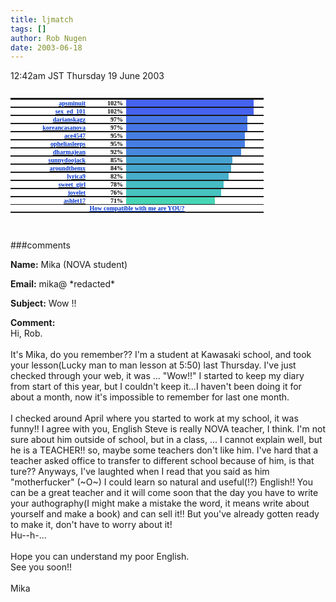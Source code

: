 ```yaml
---
title: ljmatch
tags: []
author: Rob Nugen
date: 2003-06-18
---
```


<p class=date>12:42am JST Thursday 19 June 2003</p>


<PRE>
<TABLE BORDER=0 STYLE="width: auto" CELLSPACING=0 CELLPADDING=0>
<TR><TD BGCOLOR="#FFFFFF" STYLE="padding: 0px">
<TABLE BORDER=0 STYLE="margin: 0px">
<TR>
	<TD STYLE="padding: 0px">
	<TABLE border=0 CELLSPACING=0 CELLPADDING=0 STYLE="margin: 0px">
	<TR>
		<TD STYLE="padding: 0px; text-align: right; width: 120px"><b><A target="_new" HREF="https://www.livejournal.com/users/apsminuit/"><FONT FACE="Verdana" SIZE="1" COLOR="#0033CC">apsminuit</FONT></A></B></TD>
		<TD STYLE="padding: 0px; width: 20px"></TD>
		<TD STYLE="padding: 0px; text-align: right; width: 40px"><FONT FACE="Verdana" SIZE="1" COLOR="#000000"><B>102%</B></FONT></TD>
		<TD STYLE="padding: 0px; width: 5px"></TD>
		<TD BGCOLOR="#4663F0" STYLE="padding: 0px; width: 204px"></TD>
		<TD BGCOLOR="white" STYLE="padding: 0px; width: 16px"></TD>
	</TR>
	</TABLE>
	</TD>
</TR>
<TR>
	<TD STYLE="padding: 0px">
	<TABLE border=0 CELLSPACING=0 CELLPADDING=0 STYLE="margin: 0px">
	<TR>
		<TD STYLE="padding: 0px; text-align: right; width: 120px"><b><A target="_new" HREF="https://www.livejournal.com/users/sex_ed_101/"><FONT FACE="Verdana" SIZE="1" COLOR="#0033CC">sex_ed_101</FONT></A></B></TD>
		<TD STYLE="padding: 0px; width: 20px"></TD>
		<TD STYLE="padding: 0px; text-align: right; width: 40px"><FONT FACE="Verdana" SIZE="1" COLOR="#000000"><B>102%</B></FONT></TD>
		<TD STYLE="padding: 0px; width: 5px"></TD>
		<TD BGCOLOR="#4663F0" STYLE="padding: 0px; width: 204px"></TD>
		<TD BGCOLOR="white" STYLE="padding: 0px; width: 16px"></TD>
	</TR>
	</TABLE>
	</TD>
</TR>
<TR>
	<TD STYLE="padding: 0px">
	<TABLE border=0 CELLSPACING=0 CELLPADDING=0 STYLE="margin: 0px">
	<TR>
		<TD STYLE="padding: 0px; text-align: right; width: 120px"><b><A target="_new" HREF="https://www.livejournal.com/users/darianskagz/"><FONT FACE="Verdana" SIZE="1" COLOR="#0033CC">darianskagz</FONT></A></B></TD>
		<TD STYLE="padding: 0px; width: 20px"></TD>
		<TD STYLE="padding: 0px; text-align: right; width: 40px"><FONT FACE="Verdana" SIZE="1" COLOR="#000000"><B>97%</B></FONT></TD>
		<TD STYLE="padding: 0px; width: 5px"></TD>
		<TD BGCOLOR="#4676E6" STYLE="padding: 0px; width: 194px"></TD>
		<TD BGCOLOR="white" STYLE="padding: 0px; width: 26px"></TD>
	</TR>
	</TABLE>
	</TD>
</TR>
<TR>
	<TD STYLE="padding: 0px">
	<TABLE border=0 CELLSPACING=0 CELLPADDING=0 STYLE="margin: 0px">
	<TR>
		<TD STYLE="padding: 0px; text-align: right; width: 120px"><b><A target="_new" HREF="https://www.livejournal.com/users/koreancasanova/"><FONT FACE="Verdana" SIZE="1" COLOR="#0033CC">koreancasanova</FONT></A></B></TD>
		<TD STYLE="padding: 0px; width: 20px"></TD>
		<TD STYLE="padding: 0px; text-align: right; width: 40px"><FONT FACE="Verdana" SIZE="1" COLOR="#000000"><B>97%</B></FONT></TD>
		<TD STYLE="padding: 0px; width: 5px"></TD>
		<TD BGCOLOR="#4676E6" STYLE="padding: 0px; width: 194px"></TD>
		<TD BGCOLOR="white" STYLE="padding: 0px; width: 26px"></TD>
	</TR>
	</TABLE>
	</TD>
</TR>
<TR>
	<TD STYLE="padding: 0px">
	<TABLE border=0 CELLSPACING=0 CELLPADDING=0 STYLE="margin: 0px">
	<TR>
		<TD STYLE="padding: 0px; text-align: right; width: 120px"><b><A target="_new" HREF="https://www.livejournal.com/users/ace4547/"><FONT FACE="Verdana" SIZE="1" COLOR="#0033CC">ace4547</FONT></A></B></TD>
		<TD STYLE="padding: 0px; width: 20px"></TD>
		<TD STYLE="padding: 0px; text-align: right; width: 40px"><FONT FACE="Verdana" SIZE="1" COLOR="#000000"><B>95%</B></FONT></TD>
		<TD STYLE="padding: 0px; width: 5px"></TD>
		<TD BGCOLOR="#467DE3" STYLE="padding: 0px; width: 190px"></TD>
		<TD BGCOLOR="white" STYLE="padding: 0px; width: 30px"></TD>
	</TR>
	</TABLE>
	</TD>
</TR>
<TR>
	<TD STYLE="padding: 0px">
	<TABLE border=0 CELLSPACING=0 CELLPADDING=0 STYLE="margin: 0px">
	<TR>
		<TD STYLE="padding: 0px; text-align: right; width: 120px"><b><A target="_new" HREF="https://www.livejournal.com/users/opheliasleeps/"><FONT FACE="Verdana" SIZE="1" COLOR="#0033CC">opheliasleeps</FONT></A></B></TD>
		<TD STYLE="padding: 0px; width: 20px"></TD>
		<TD STYLE="padding: 0px; text-align: right; width: 40px"><FONT FACE="Verdana" SIZE="1" COLOR="#000000"><B>95%</B></FONT></TD>
		<TD STYLE="padding: 0px; width: 5px"></TD>
		<TD BGCOLOR="#467DE3" STYLE="padding: 0px; width: 190px"></TD>
		<TD BGCOLOR="white" STYLE="padding: 0px; width: 30px"></TD>
	</TR>
	</TABLE>
	</TD>
</TR>
<TR>
	<TD STYLE="padding: 0px">
	<TABLE border=0 CELLSPACING=0 CELLPADDING=0 STYLE="margin: 0px">
	<TR>
		<TD STYLE="padding: 0px; text-align: right; width: 120px"><b><A target="_new" HREF="https://www.livejournal.com/users/dharmajean/"><FONT FACE="Verdana" SIZE="1" COLOR="#0033CC">dharmajean</FONT></A></B></TD>
		<TD STYLE="padding: 0px; width: 20px"></TD>
		<TD STYLE="padding: 0px; text-align: right; width: 40px"><FONT FACE="Verdana" SIZE="1" COLOR="#000000"><B>92%</B></FONT></TD>
		<TD STYLE="padding: 0px; width: 5px"></TD>
		<TD BGCOLOR="#4688DD" STYLE="padding: 0px; width: 184px"></TD>
		<TD BGCOLOR="white" STYLE="padding: 0px; width: 36px"></TD>
	</TR>
	</TABLE>
	</TD>
</TR>
<TR>
	<TD STYLE="padding: 0px">
	<TABLE border=0 CELLSPACING=0 CELLPADDING=0 STYLE="margin: 0px">
	<TR>
		<TD STYLE="padding: 0px; text-align: right; width: 120px"><b><A target="_new" HREF="https://www.livejournal.com/users/sunnydoojack/"><FONT FACE="Verdana" SIZE="1" COLOR="#0033CC">sunnydoojack</FONT></A></B></TD>
		<TD STYLE="padding: 0px; width: 20px"></TD>
		<TD STYLE="padding: 0px; text-align: right; width: 40px"><FONT FACE="Verdana" SIZE="1" COLOR="#000000"><B>85%</B></FONT></TD>
		<TD STYLE="padding: 0px; width: 5px"></TD>
		<TD BGCOLOR="#46A2D0" STYLE="padding: 0px; width: 170px"></TD>
		<TD BGCOLOR="white" STYLE="padding: 0px; width: 50px"></TD>
	</TR>
	</TABLE>
	</TD>
</TR>
<TR>
	<TD STYLE="padding: 0px">
	<TABLE border=0 CELLSPACING=0 CELLPADDING=0 STYLE="margin: 0px">
	<TR>
		<TD STYLE="padding: 0px; text-align: right; width: 120px"><b><A target="_new" HREF="https://www.livejournal.com/users/aroundthemx/"><FONT FACE="Verdana" SIZE="1" COLOR="#0033CC">aroundthemx</FONT></A></B></TD>
		<TD STYLE="padding: 0px; width: 20px"></TD>
		<TD STYLE="padding: 0px; text-align: right; width: 40px"><FONT FACE="Verdana" SIZE="1" COLOR="#000000"><B>84%</B></FONT></TD>
		<TD STYLE="padding: 0px; width: 5px"></TD>
		<TD BGCOLOR="#46A6CE" STYLE="padding: 0px; width: 168px"></TD>
		<TD BGCOLOR="white" STYLE="padding: 0px; width: 52px"></TD>
	</TR>
	</TABLE>
	</TD>
</TR>
<TR>
	<TD STYLE="padding: 0px">
	<TABLE border=0 CELLSPACING=0 CELLPADDING=0 STYLE="margin: 0px">
	<TR>
		<TD STYLE="padding: 0px; text-align: right; width: 120px"><b><A target="_new" HREF="https://www.livejournal.com/users/lyrica9/"><FONT FACE="Verdana" SIZE="1" COLOR="#0033CC">lyrica9</FONT></A></B></TD>
		<TD STYLE="padding: 0px; width: 20px"></TD>
		<TD STYLE="padding: 0px; text-align: right; width: 40px"><FONT FACE="Verdana" SIZE="1" COLOR="#000000"><B>82%</B></FONT></TD>
		<TD STYLE="padding: 0px; width: 5px"></TD>
		<TD BGCOLOR="#46ADCB" STYLE="padding: 0px; width: 164px"></TD>
		<TD BGCOLOR="white" STYLE="padding: 0px; width: 56px"></TD>
	</TR>
	</TABLE>
	</TD>
</TR>
<TR>
	<TD STYLE="padding: 0px">
	<TABLE border=0 CELLSPACING=0 CELLPADDING=0 STYLE="margin: 0px">
	<TR>
		<TD STYLE="padding: 0px; text-align: right; width: 120px"><b><A target="_new" HREF="https://www.livejournal.com/users/sweet_girl/"><FONT FACE="Verdana" SIZE="1" COLOR="#0033CC">sweet_girl</FONT></A></B></TD>
		<TD STYLE="padding: 0px; width: 20px"></TD>
		<TD STYLE="padding: 0px; text-align: right; width: 40px"><FONT FACE="Verdana" SIZE="1" COLOR="#000000"><B>78%</B></FONT></TD>
		<TD STYLE="padding: 0px; width: 5px"></TD>
		<TD BGCOLOR="#46BCC3" STYLE="padding: 0px; width: 156px"></TD>
		<TD BGCOLOR="white" STYLE="padding: 0px; width: 64px"></TD>
	</TR>
	</TABLE>
	</TD>
</TR>
<TR>
	<TD STYLE="padding: 0px">
	<TABLE border=0 CELLSPACING=0 CELLPADDING=0 STYLE="margin: 0px">
	<TR>
		<TD STYLE="padding: 0px; text-align: right; width: 120px"><b><A target="_new" HREF="https://www.livejournal.com/users/jovelet/"><FONT FACE="Verdana" SIZE="1" COLOR="#0033CC">jovelet</FONT></A></B></TD>
		<TD STYLE="padding: 0px; width: 20px"></TD>
		<TD STYLE="padding: 0px; text-align: right; width: 40px"><FONT FACE="Verdana" SIZE="1" COLOR="#000000"><B>76%</B></FONT></TD>
		<TD STYLE="padding: 0px; width: 5px"></TD>
		<TD BGCOLOR="#46C3C0" STYLE="padding: 0px; width: 152px"></TD>
		<TD BGCOLOR="white" STYLE="padding: 0px; width: 68px"></TD>
	</TR>
	</TABLE>
	</TD>
</TR>
<TR>
	<TD STYLE="padding: 0px">
	<TABLE border=0 CELLSPACING=0 CELLPADDING=0 STYLE="margin: 0px">
	<TR>
		<TD STYLE="padding: 0px; text-align: right; width: 120px"><b><A target="_new" HREF="https://www.livejournal.com/users/ashlet17/"><FONT FACE="Verdana" SIZE="1" COLOR="#0033CC">ashlet17</FONT></A></B></TD>
		<TD STYLE="padding: 0px; width: 20px"></TD>
		<TD STYLE="padding: 0px; text-align: right; width: 40px"><FONT FACE="Verdana" SIZE="1" COLOR="#000000"><B>71%</B></FONT></TD>
		<TD STYLE="padding: 0px; width: 5px"></TD>
		<TD BGCOLOR="#46D6B6" STYLE="padding: 0px; width: 142px"></TD>
		<TD BGCOLOR="white" STYLE="padding: 0px; width: 78px"></TD>
	</TR>
	</TABLE>
	</TD>
</TR>
<TR><TD colspan="6" ALIGN="center" BGCOLOR="#FFFFFF" STYLE="padding: 0px; text-align: center"><B><A target="_new" HREF="https://www.ljmatch.com/index.php?r=oCy4/S4g/S0uynxekOm8qas15MJirMi4"><FONT FACE="Verdana" SIZE="1" COLOR="#0033CC"><U>How compatible with me are YOU?</U></FONT></A></B></TD></TR>
</TABLE>
</TD></TR>
</TABLE>
</PRE>
###comments

<p><b>Name:</b> Mika (NOVA  student)

<p><b>Email:</b> mika@ *redacted*

<p><b>Subject:</b> Wow !!

<p><b>Comment:</b>
<br>Hi, Rob.<br>
<br>
It's Mika, do you remember?? I'm a student at Kawasaki school, and took your lesson(Lucky man to man lesson at 5:50) last Thursday. I've just checked through your web, it was ... "Wow!!" I started to keep my diary from start of this year, but I couldn't keep it...I haven't been doing it for about a month, now it's impossible to remember for last one month. <br>
<br>
I checked around April where you started to work at my school, it was funny!! I agree with you, English Steve is really NOVA teacher, I think. I'm not sure about him outside of school, but in a class, ... I cannot explain well, but he is a TEACHER!! so, maybe some teachers don't like him. I've hard that a teacher asked office to transfer to different school because of him, is that ture?? Anyways, I've laughted when I read that you said as him "motherfucker" (~O~) I could learn so natural and useful(!?) English!! You can be a great teacher and it will come soon that the day you have to write your authography(I might make a mistake the word, it means write about yourself and make a book) and can sell it!! But you've already gotten ready to make it, don't have to worry about it! <br>
Hu--h-...<br>
<br>
Hope you can understand my poor English.<br>
See you soon!!<br>
 <br>
Mika
<br>



